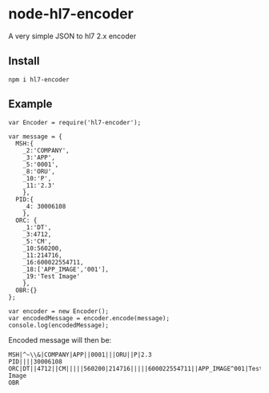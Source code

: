 node-hl7-encoder
================

A very simple JSON to hl7 2.x encoder

## Install

    npm i hl7-encoder

## Example

    var Encoder = require('hl7-encoder');

    var message = {
      MSH:{
        _2:'COMPANY',
        _3:'APP',
        _5:'0001',
        _8:'ORU',
        _10:'P',
        _11:'2.3'
        },
      PID:{
        _4: 30006108
        },
      ORC: {
        _1:'DT',
        _3:4712,
        _5:'CM',
        _10:560200,
        _11:214716,
        _16:600022554711,
        _18:['APP_IMAGE','001'],
        _19:'Test Image'
        },
      OBR:{}
    };

    var encoder = new Encoder();
    var encodedMessage = encoder.encode(message);
    console.log(encodedMessage);

  Encoded message will then be:

    MSH|^~\\&|COMPANY|APP||0001|||ORU||P|2.3
    PID||||30006108
    ORC|DT||4712||CM|||||560200|214716|||||600022554711||APP_IMAGE^001|Test Image
    OBR



